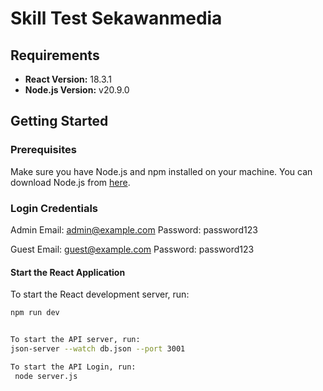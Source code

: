 # Skill Test Sekawanmedia

## Requirements

- **React Version:** 18.3.1
- **Node.js Version:** v20.9.0

## Getting Started

### Prerequisites

Make sure you have Node.js and npm installed on your machine. You can download Node.js from [here](https://nodejs.org/).



### Login Credentials
Admin
Email: admin@example.com
Password: password123

Guest
Email: guest@example.com
Password: password123

#### Start the React Application

To start the React development server, run:
```bash
npm run dev


To start the API server, run:
json-server --watch db.json --port 3001

To start the API Login, run:
 node server.js   

